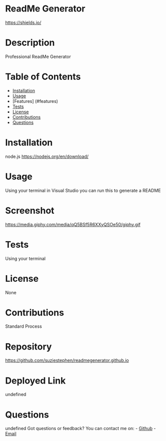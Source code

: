 # ReadMe Generator

  https://shields.io/



  # Description
  Professional ReadMe Generator



  # Table of Contents
  * [Installation](#installation)
  * [Usage](#usage)
  * [Features] (#features)
  * [Tests](#tests)
  * [License](#license)
  * [Contributions](#contributions)
  * [Questions](#questions)
  

  
  # Installation
  node.js https://nodejs.org/en/download/
  # Usage
  Using your terminal in Visual Studio you can run this to generate a README
  # Screenshot
  https://media.giphy.com/media/qQ5BSf5R6XXyQSOe50/giphy.gif
  # Tests
  Using your terminal 
  # License
  None
  # Contributions
  Standard Process


  # Repository
  https://github.com/suziestephen/readmegenerator.github.io
  # Deployed Link
  undefined
  

  # Questions
  undefined
  Got questions or feedback? You can contact me on:
    - [Github](https://github.com/suziestephen)
    - [Email](mailto:suzietstephen@gmail.com)

